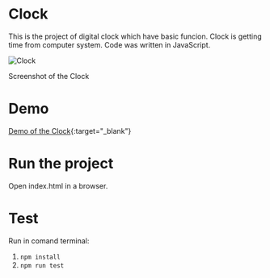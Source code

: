 # Clock

This is the project of digital clock which have basic funcion. Clock is getting time from computer system. Code was written in JavaScript.

![Clock](https://user-images.githubusercontent.com/64979490/182033234-96c53ba2-86f1-4a5c-b5a4-4a9e6e76acd8.jpg)

Screenshot of the Clock


# Demo

[Demo of the Clock](https://firstdigitalclock.netlify.app/){:target="_blank"}

# Run the project

Open index.html in a browser.
  
# Test

Run in comand terminal:

1. `npm install`
2. `npm run test`
